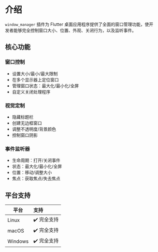 # 介绍

`window_manager` 插件为 Flutter 桌面应用程序提供了全面的窗口管理功能，使开发者能够完全控制窗口大小、位置、外观、关闭行为，以及监听事件。

## 核心功能

### 窗口控制

- 设置大小/最小/最大限制
- 在多个显示器上定位窗口
- 管理窗口状态：最大化/最小化/全屏
- 自定义关闭处理程序

### 视觉定制

- 隐藏标题栏
- 创建无边框窗口
- 调整不透明度/背景颜色
- 控制窗口阴影

### 事件监听器

- 生命周期：打开/关闭事件
- 状态：最大化/最小化/全屏
- 位置：移动/调整大小
- 焦点：获取焦点/失去焦点

## 平台支持

| 平台     | 支持                |
| -------- | :----------------- |
| Linux    | ✔️ 完全支持         |
| macOS    | ✔️ 完全支持         |
| Windows  | ✔️ 完全支持         |

